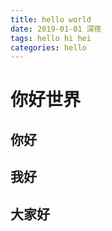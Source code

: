 ```yaml
---
title: hello world
date: 2019-01-01 深夜
tags: hello hi hei
categories: hello
---
```


# 你好世界

## 你好

## 我好

## 大家好